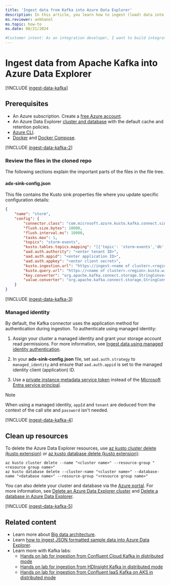 ```yaml
---
title: 'Ingest data from Kafka into Azure Data Explorer'
description: In this article, you learn how to ingest (load) data into Azure Data Explorer from Kafka.
ms.reviewer: ankhanol
ms.topic: how-to
ms.date: 08/21/2024

#Customer intent: As an integration developer, I want to build integration pipelines from Kafka into Azure Data Explorer, so I can make data available for near real time analytics.
---
```

# Ingest data from Apache Kafka into Azure Data Explorer

[!INCLUDE [ingest-data-kafka](includes/cross-repo/ingest-data-kafka.md)]

## Prerequisites

* An Azure subscription. Create a [free Azure account](https://azure.microsoft.com/pricing/purchase-options/azure-account?cid=msft_learn).
* An Azure Data Explorer [cluster and database](/azure/data-explorer/create-cluster-and-database) with the default cache and retention policies.
* [Azure CLI](/cli/azure/install-azure-cli).
* [Docker](https://docs.docker.com/get-docker/) and [Docker Compose](https://docs.docker.com/compose/install).

[!INCLUDE [ingest-data-kafka-2](includes/cross-repo/ingest-data-kafka-2.md)]

### Review the files in the cloned repo

The following sections explain the important parts of the files in the file tree.

#### adx-sink-config.json

This file contains the Kusto sink properties file where you update specific configuration details:

```json
{
    "name": "storm",
    "config": {
        "connector.class": "com.microsoft.azure.kusto.kafka.connect.sink.KustoSinkConnector",
        "flush.size.bytes": 10000,
        "flush.interval.ms": 10000,
        "tasks.max": 1,
        "topics": "storm-events",
        "kusto.tables.topics.mapping": "[{'topic': 'storm-events','db': '<enter database name>', 'table': 'Storms','format': 'csv', 'mapping':'Storms_CSV_Mapping'}]",
        "aad.auth.authority": "<enter tenant ID>",
        "aad.auth.appid": "<enter application ID>",
        "aad.auth.appkey": "<enter client secret>",
        "kusto.ingestion.url": "https://ingest-<name of cluster>.<region>.kusto.windows.net",
        "kusto.query.url": "https://<name of cluster>.<region>.kusto.windows.net",
        "key.converter": "org.apache.kafka.connect.storage.StringConverter",
        "value.converter": "org.apache.kafka.connect.storage.StringConverter"
    }
}
```

[!INCLUDE [ingest-data-kafka-3](includes/cross-repo/ingest-data-kafka-3.md)]

### Managed identity

By default, the Kafka connector uses the application method for authentication during ingestion. To authenticate using managed identity:

1. Assign your cluster a managed identity and grant your storage account read permissions. For more information, see [Ingest data using managed identity authentication](ingest-data-managed-identity.md).

1. In your **adx-sink-config.json** file, set `aad.auth.strategy` to `managed_identity` and ensure that `aad.auth.appid` is set to the managed identity client (application) ID.

1. Use a [private instance metadata service token](/azure/active-directory/managed-identities-azure-resources/how-to-use-vm-token) instead of the [Microsoft Entra service principal](#create-a-microsoft-entra-service-principal).

> [!NOTE]
> When using a managed identity, `appId` and `tenant` are deduced from the context of the call site and `password` isn't needed.

[!INCLUDE [ingest-data-kafka-4](includes/cross-repo/ingest-data-kafka-4.md)]

## Clean up resources

To delete the Azure Data Explorer resources, use [az kusto cluster delete (kusto extension)](/cli/azure/kusto/cluster#az-kusto-cluster-update(kusto)) or [az kusto database delete (kusto extension)](/cli/azure/kusto/database#az-kusto-database-delete(kusto)):

```azurecli-interactive
az kusto cluster delete --name "<cluster name>" --resource-group "<resource group name>"
az kusto database delete --cluster-name "<cluster name>" --database-name "<database name>" --resource-group "<resource group name>"
```

You can also delete your cluster and database via the [Azure portal](https://portal.azure.com/). For more information, see [Delete an Azure Data Explorer cluster](delete-cluster.md) and [Delete a database in Azure Data Explorer](delete-database.md).

[!INCLUDE [ingest-data-kafka-5](includes/cross-repo/ingest-data-kafka-5.md)]

## Related content

* Learn more about [Big data architecture](/azure/architecture/solution-ideas/articles/big-data-azure-data-explorer).
* Learn [how to ingest JSON formatted sample data into Azure Data Explorer](./ingest-json-formats.md?tabs=kusto-query-language).
* Learn more with Kafka labs:
   * [Hands on lab for ingestion from Confluent Cloud Kafka in distributed mode](https://github.com/Azure/azure-kusto-labs/blob/master/kafka-integration/confluent-cloud/README.md)
   * [Hands on lab for ingestion from HDInsight Kafka in distributed mode](https://github.com/Azure/azure-kusto-labs/tree/master/kafka-integration/distributed-mode/hdinsight-kafka)
   * [Hands on lab for ingestion from Confluent IaaS Kafka on AKS in distributed mode](https://github.com/Azure/azure-kusto-labs/blob/master/kafka-integration/distributed-mode/confluent-kafka/README.md)
